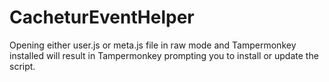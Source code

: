# CacheturEventHelper

Opening either user.js or meta.js file in raw mode and Tampermonkey installed will result in Tampermonkey prompting you to install or update the script. 
